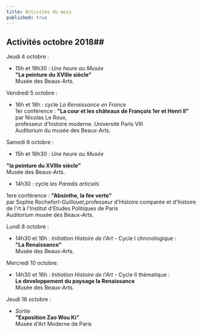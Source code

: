 ```yaml
---
title: Activités du mois
published: true
---
```

## Activités octobre 2018##  

Jeudi 4 octobre :  
- 15h et 16h30 : _Une heure au Musée_  
**"La peinture du XVIIIe siècle"**  
Musée des Beaux-Arts.  
  
Vendredi 5 octobre :  
- 16h et 18h : cycle _La Renaissance en France_    
1er conférence : **"La cour et les châteaux de François 1er et Henri II"**
par Nicolas Le Roux,   
professeur d'histoire moderne. Université Paris VIII  
Auditorium du musée des Beaux-Arts.  

Samedi 6 octobre  :
- 15h et 16h30 : _Une heure au Musée_  

**"la peinture du XVIIIe siècle"**  
Musée des Beaux-Arts.

- 14h30 : cycle _les Paradis articiels_  

1ere conférence : **"Absinthe, la fée verte"**  
par Sophie Rochefort-Guillouet,professeur d'Histoire comparée  et d'histoire de l'rt à l'Institut d'Etudes Politiques de Paris  
Auditorium musée des Beaux-Arts.  

Lundi 8 octobre :
- 14h30 et 16h : _Initiation Histoire de l'Art_ - Cycle I chronologique :  
**"La Renaissance"**  
Musée des Beaux-Arts.

Mercredi 10 octobre:  
- 14h30 et 16h : _Initiation Histoire de l'Art_ - Cycle II thématique :    
**Le developpement du paysage  la Renaissance**  
Musée des Beaux-Arts.

Jeudi 18 octobre :
- _Sortie_  
**"Exposition Zao Wou Ki"**  
Musée d'Art Moderne de Paris
